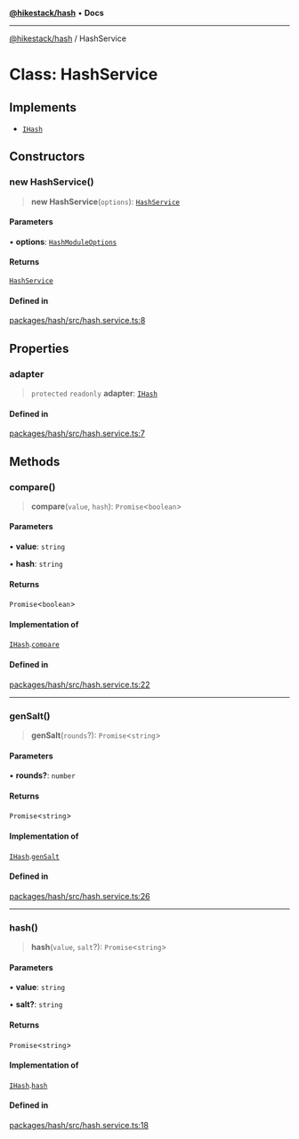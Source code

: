 [**@hikestack/hash**](/official/reference/hash/index.md) • **Docs**

***

[@hikestack/hash](/official/reference/hash/globals.md) / HashService

# Class: HashService

## Implements

- [`IHash`](/official/reference/hash/interfaces/IHash.md)

## Constructors

### new HashService()

> **new HashService**(`options`): [`HashService`](/official/reference/hash/classes/HashService.md)

#### Parameters

• **options**: [`HashModuleOptions`](/official/reference/hash/interfaces/HashModuleOptions.md)

#### Returns

[`HashService`](/official/reference/hash/classes/HashService.md)

#### Defined in

[packages/hash/src/hash.service.ts:8](https://github.com/hikestack/hike/blob/c92ba77258ca8fade42047e4fbc66f1760864ed9/packages/hash/src/hash.service.ts#L8)

## Properties

### adapter

> `protected` `readonly` **adapter**: [`IHash`](/official/reference/hash/interfaces/IHash.md)

#### Defined in

[packages/hash/src/hash.service.ts:7](https://github.com/hikestack/hike/blob/c92ba77258ca8fade42047e4fbc66f1760864ed9/packages/hash/src/hash.service.ts#L7)

## Methods

### compare()

> **compare**(`value`, `hash`): `Promise`\<`boolean`\>

#### Parameters

• **value**: `string`

• **hash**: `string`

#### Returns

`Promise`\<`boolean`\>

#### Implementation of

[`IHash`](/official/reference/hash/interfaces/IHash.md).[`compare`](/official/reference/hash/interfaces/IHash.md#compare)

#### Defined in

[packages/hash/src/hash.service.ts:22](https://github.com/hikestack/hike/blob/c92ba77258ca8fade42047e4fbc66f1760864ed9/packages/hash/src/hash.service.ts#L22)

***

### genSalt()

> **genSalt**(`rounds`?): `Promise`\<`string`\>

#### Parameters

• **rounds?**: `number`

#### Returns

`Promise`\<`string`\>

#### Implementation of

[`IHash`](/official/reference/hash/interfaces/IHash.md).[`genSalt`](/official/reference/hash/interfaces/IHash.md#gensalt)

#### Defined in

[packages/hash/src/hash.service.ts:26](https://github.com/hikestack/hike/blob/c92ba77258ca8fade42047e4fbc66f1760864ed9/packages/hash/src/hash.service.ts#L26)

***

### hash()

> **hash**(`value`, `salt`?): `Promise`\<`string`\>

#### Parameters

• **value**: `string`

• **salt?**: `string`

#### Returns

`Promise`\<`string`\>

#### Implementation of

[`IHash`](/official/reference/hash/interfaces/IHash.md).[`hash`](/official/reference/hash/interfaces/IHash.md#hash)

#### Defined in

[packages/hash/src/hash.service.ts:18](https://github.com/hikestack/hike/blob/c92ba77258ca8fade42047e4fbc66f1760864ed9/packages/hash/src/hash.service.ts#L18)
